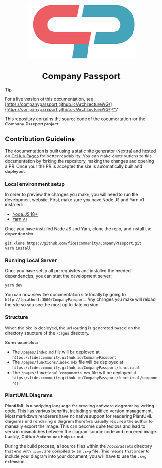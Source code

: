 <div align="center">
   <img src="public/logo.png" alt="Company Passport Logo" height="176px" />
</div>

<h1 align="center"><b>Company Passport</b></h1>

> [!TIP]
> For a live version of this documentation, see [https://companypassport.github.io/ArchitectureWG/](https://companypassport.github.io/ArchitectureWG/)\*\*

This repository contains the source code of the documentation for the Company Passport project.

## Contribution Guideline

The documentation is built using a static site generator ([Nextra](https://nextra.site/)) and hosted on [GitHub Pages](https://pages.github.com/) for better readability. You can make contributions to this documentation by forking the repository, making the changes and opening a PR. Once your the PR is accepted the site is automatically built and deployed.

### Local environment setup

In order to preview the changes you make, you will need to run the development website. First, make sure you have Node.JS and Yarn v1 installed:

- [Node.JS 18+](https://nodejs.org/en/download)
- [Yarn v1](https://classic.yarnpkg.com/lang/en/docs/install)

Once you have installed Node.JS and Yarn, clone the repo, and install the dependencies:

```console
git clone https://github.com/fidescommunity/CompanyPassport.git
yarn install
```

### Running Local Server

Once you have setup all prerequisites and installed the needed dependencies, you can start the development server:

```console
yarn dev
```

You can now view the documentation site locally by going to `http://localhost:3000/CompanyPassport`. Any changes you make will reload the site so you see the most up to date version.

### Structure

When the site is deployed, the url routing is generated based on the directory structure of the `/pages` directory.

Some examples:

- The `/pages/index.md` file will be deployed at `https://fidescommunity.github.io/CompanyPassport`
- The `/pages/functions/index.mdx` file will be deployed at `https://fidescommunity.github.io/CompanyPassport/functional`
- The `/pages/functional/components.mdx` file will be deployed at `https://fidescommunity.github.io/CompanyPassport/functional/components`

### PlantUML Diagrams

PlantUML is a scripting language for creating software diagrams by writing code. This has various benefits, including simplified version management. Most markdown renderers have no native support for rendering PlantUML diagrams and rendering a diagram therefore usually requires the author to manually export the image. This can become quite tedious and lead to version mismatches between the diagram source code and rendered image. Luckily, GitHub Actions can help us out.

During the build process, all source files within the `/docs/assets` directory that end with `.puml` are compiled to an `.svg` file. This means that order to include your diagram into your document, you will have to use the `.svg` extension.
